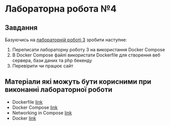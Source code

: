 # Лабораторна робота №4

## Завдання

Базуючись на [лабораторній роботі 3](/green/lab3.md) зробити наступне:

1. Переписати лабораторну роботу 3 на використання Docker Compose
2. В Docker Compose файлі використати Dockerfile для створення веб сервера, бази даних та php бекенду
3. Перевірити чи працює сайт

## Матеріали які можуть бути корисними при виконанні лабораторної роботи

- Dockerfile [link](https://docs.docker.com/engine/reference/builder/)
- Docker Compose [link](https://docs.docker.com/compose/)
- Networking in Compose [link](https://docs.docker.com/compose/networking/)
- Docker [link](https://docs.docker.com/desktop/)